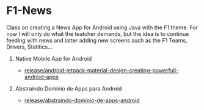 # F1-News
Class on creating a News App for Android using Java with the F1 theme.
For now I will only do what the teatcher demands, but the idea is to continue feeding with news and latter adding new screens such as the F1 Teams, Drivers, Statitics...

1. Native Mobile App for Android
    - [release/android-jetpack-material-design-creating-powerfull-android-apps](https://github.com/DenisTomas/F1-News/tree/release/android-jetpack-material-design-creating-powerfull-android-apps)

2. Abstraindo Domínio de Apps para Android
    - [release/abstraindo-domínio-de-apps-android](https://github.com/DenisTomas/F1-News/tree/release/abstraindo-dom%C3%ADnio-de-apps-android)


